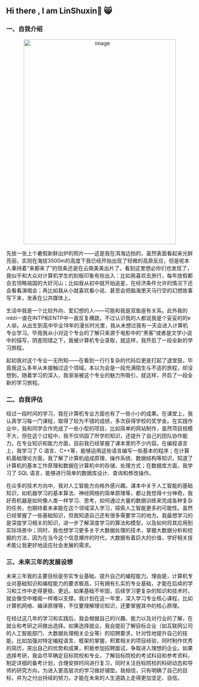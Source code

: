 ## Hi there , I am LinShuxin👋 😸
### 一、自我介绍
<div align="center">
<img width="411" height="551" alt="image" src="https://github.com/user-attachments/assets/7ec70c1d-0b29-4ddc-b161-744f25c8bcc6" />
</div>

   先放一张上个暑假新鲜出炉的照片——这是我在洱海边拍的，虽然表面看起来光鲜亮丽，实则在海拔3500m的高度下我已经开始出现了轻微的高原反应，但是呢本人秉持着“来都来了”的信条还是在云南美美出片了。看到这里想必你们也发现了，我似乎和大众对计算机学生的刻板印象有些出入：比如我喜欢去旅行，每年放假都会去领略祖国的大好河山；比如我从初中就开始追星，在经济条件允许的情况下还会看看演唱会；再比如我从小就喜欢看小说、甚至会把脑海里天马行空的幻想故事写下来，发表在公共媒体上。

生活中我是一个比较外向、爱幻想的人——可能和我是双鱼座有关系。此外我的mbti一直在INTP和ENTP中一直反复横跳，不过认识我的人都说我是个妥妥的的e人😄。从出生到高中毕业18年的漫长时光里，我从未想过我有一天会进入计算机专业学习。毕竟我从小对这个专业的了解只来源于电影中的“黑客”或者是文学小说中的描写，阴差阳错之下，我被计算机专业录取，就这样，我开启了一段全新的学习旅程。

起初我对这个专业一无所知——在看到一行行复杂的代码后更是打起了退堂鼓，毕竟我这么多年从未接触过这个领域。本以为会是一段充满陌生与不适的旅程，却没想到，随着学习的深入，我渐渐被这个专业的魅力所吸引，就这样，开启了一段全新的学习旅程。

### 二、自我评估
   经过一段时间的学习，我在计算机专业方面也有了一些小小的成果。在课堂上，我认真学习每一门课程，取得了较为不错的成绩，多次获得学校的奖学金。在实践作业中，我和同学合作完成了一些小型的项目，比如简单的网站制作，虽然项目规模不大，但在这个过程中，我不仅巩固了所学的知识，还提升了自己的团队协作能力。​
在专业知识和能力方面，目前我已经掌握了课本里的不少内容。在编程语言上，我学习了 C 语言、C++等，能够运用这些语言编写一些基本的程序；在计算机基础理论方面，我了解了计算机组成原理、操作系统、数据结构等知识，知道了计算机的基本工作原理和数据在计算机中的存储、处理方式；在数据库方面，我学习了 SQL 语言，能够进行简单的数据库设计、查询和修改操作。

在众多的技术方向中，我对人工智能方向格外感兴趣。课本中关于人工智能的基础知识，如机器学习的基本算法、神经网络的简单原理等，都让我觉得十分神奇。我好奇机器是如何像人类一样学习、思考，如何通过大量的数据训练来完成各种复杂的任务，也期待着未来能在这个领域深入学习，探索人工智能更多的可能性。​
虽然已经掌握了一些基础知识，但我知道自己还有很多需要学习的地方。我最想学习的是深度学习相关的知识，进一步了解深度学习的算法和模型，以及如何将其应用到实际场景中；同时，我也想学习更多关于大数据处理的技术，掌握大数据分析和挖掘的方法，因为在当今这个信息爆炸的时代，大数据有着巨大的价值，学好相关技术能让我更好地适应社会发展的需求。

### 三、未来三年的发展设想
未来三年我的主要目标是夯实专业基础，提升自己的编程能力。理由是，计算机专业对基础知识和编程能力的要求极高，只有拥有扎实的专业基础，才能在后续的学习和工作中走得更稳、更远。如果基础不牢固，后续学习更复杂的知识和技术时，就会像空中楼阁一样难以支撑。我计划在这一年里，深入学习专业核心课程，比如计算机网络、编译原理等，不仅要理解理论知识，还要掌握其中的核心原理。

在经过这几年的学习和实践后，我会根据自己的兴趣、能力以及对行业的了解，在就业和考研之间做出选择。如果选择就业，我会提前了解目标企业（如互联网公司的人工智能部门、大数据处理相关企业等）的招聘要求，针对性地提升自己的技能，比如加强对特定编程语言、框架的掌握，积累相关的项目经验，同时制作优秀的简历，突出自己的优势和成果，积极参加招聘面试，争取进入理想的企业。如果选择考研，我会尽早确定目标院校和专业，了解目标院校的考试科目和参考资料，制定详细的备考计划，合理安排时间进行复习，同时关注目标院校的科研动态和导师的研究方向，为进入更高层次的学习做好铺垫。我相信，只有明确了自己的目标，并为之付出持续的努力，才能在未来的人生道路上走得更加坚定、自信。

